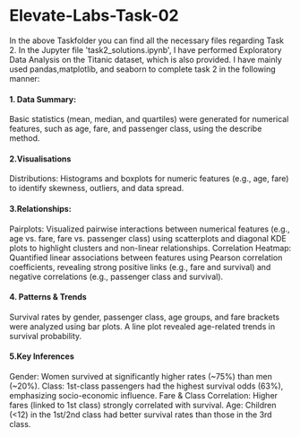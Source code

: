 # Elevate-Labs-Task-02

In the above Taskfolder you can find all the necessary files regarding Task 2. In the Jupyter file 'task2_solutions.ipynb', I have performed Exploratory Data Analysis on the Titanic dataset, which is also provided. I have mainly used pandas,matplotlib, and seaborn to complete task 2 in the following manner:

#### 1. Data Summary:
Basic statistics (mean, median, and quartiles) were generated for numerical features, such as age, fare, and passenger class, using the describe method.

#### 2.Visualisations
Distributions: Histograms and boxplots for numeric features (e.g., age, fare) to identify skewness, outliers, and data spread.

#### 3.Relationships: 
Pairplots: Visualized pairwise interactions between numerical features (e.g., age vs. fare, fare vs. passenger class) using scatterplots and diagonal KDE plots to highlight clusters and non-linear relationships.
Correlation Heatmap: Quantified linear associations between features using Pearson correlation coefficients, revealing strong positive links (e.g., fare and survival) and negative correlations (e.g., passenger class and survival).


#### 4. Patterns & Trends
Survival rates by gender, passenger class, age groups, and fare brackets were analyzed using bar plots.
A line plot revealed age-related trends in survival probability.

#### 5.Key Inferences
Gender: Women survived at significantly higher rates (~75%) than men (~20%).
Class: 1st-class passengers had the highest survival odds (63%), emphasizing socio-economic influence.
Fare & Class Correlation: Higher fares (linked to 1st class) strongly correlated with survival.
Age: Children (<12) in the 1st/2nd class had better survival rates than those in the 3rd class.

